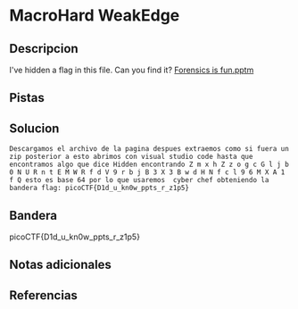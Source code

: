 # MacroHard WeakEdge

## Descripcion
I've hidden a flag in this file. Can you find it? [Forensics is fun.pptm](https://mercury.picoctf.net/static/d3dd8cd51524d9fafcccd1b7d55f85e7/Forensics%20is%20fun.pptm)
## Pistas

## Solucion
```
Descargamos el archivo de la pagina despues extraemos como si fuera un zip posterior a esto abrimos con visual studio code hasta que encontramos algo que dice Hidden encontrando Z m x h Z z o g c G l j b 0 N U R n t E M W R f d V 9 r b j B 3 X 3 B w d H N f c l 9 6 M X A 1 f Q esto es base 64 por lo que usaremos  cyber chef obteniendo la bandera flag: picoCTF{D1d_u_kn0w_ppts_r_z1p5}
```

## Bandera

picoCTF{D1d_u_kn0w_ppts_r_z1p5}

## Notas adicionales

## Referencias